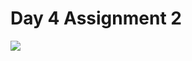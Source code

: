 # Day 4 Assignment 2
<a href="https://github.com/barisertugrul/JavaCampAssignments/tree/main/assignment4.2">
  <img align="center" src="https://github-readme-stats.vercel.app/api/pin/?username=barisertugrul&show_owner=true&custom_title=Odevler&theme=vision-friendly-dark&repo=JavaCampAssignments" />
</a>